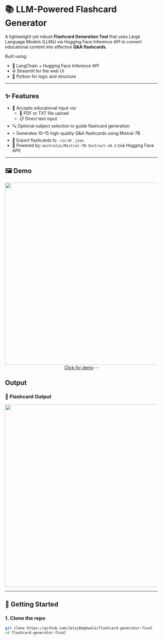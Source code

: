 # 📚 LLM-Powered Flashcard Generator

A lightweight yet robust **Flashcard Generation Tool** that uses Large Language Models (LLMs) via Hugging Face Inference API to convert educational content into effective **Q&A flashcards**.

Built using:
- 🧠 LangChain + Hugging Face Inference API
- 🌐 Streamlit for the web UI
- 🐍 Python for logic and structure

---

## ✨ Features

- 📝 Accepts educational input via:
  - 📂 PDF or TXT file upload
  - 📋 Direct text input
- 🔍 Optional subject selection to guide flashcard generation
- ⚡ Generates 10–15 high-quality Q&A flashcards using Mistral-7B
- 💾 Export flashcards to `.csv` or `.json`
- 🧠 Powered by: `mistralai/Mistral-7B-Instruct-v0.3` (via Hugging Face API)

---

## 🖼 Demo

<p align="center">
  <img src="https://user-images.githubusercontent.com/your-gif-demo-url.gif" width="600"/>
  <a href="https://flashcard-generator-final-5kpbqkreddttigk65mvsem.streamlit.app/">Click for demo</a
  
</p>
--

## Output

### 📸 Flashcard Output

<p align="center">
  <img src="https://drive.google.com/uc?export=view&id=1GYUuJuRXWtyQ4dhAZS59vN71VT33sWWP" width="600"/>
</p>

---

## 🚀 Getting Started

### 1. Clone the repo

```bash
git clone https://github.com/JalajBaghwala/flashcard-generator-final
cd flashcard-generator-final



